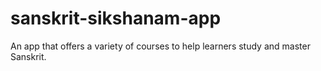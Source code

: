 # sanskrit-sikshanam-app
An app that offers a variety of courses to help learners study and master Sanskrit.
